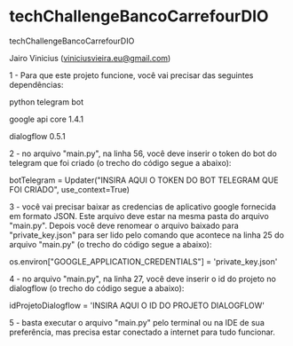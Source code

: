 # techChallengeBancoCarrefourDIO
techChallengeBancoCarrefourDIO

Jairo Vinicius (viniciusvieira.eu@gmail.com)

1 - Para que este projeto funcione, você vai precisar das seguintes dependências:

python telegram bot

google api core 1.4.1

dialogflow 0.5.1

2 - no arquivo "main.py", na linha 56, você deve inserir o token do bot do telegram que foi criado (o trecho do código segue a abaixo):

botTelegram = Updater("INSIRA AQUI O TOKEN DO BOT TELEGRAM QUE FOI CRIADO", use_context=True)

3 - você vai precisar baixar as credencias de aplicativo google fornecida em formato JSON. Este arquivo deve estar na mesma pasta do arquivo "main.py". Depois você deve renomear o arquivo baixado para "private_key.json" para ser lido pelo comando que acontece na linha 25 do arquivo "main.py" (o trecho do código segue a abaixo):

os.environ["GOOGLE_APPLICATION_CREDENTIALS"] = 'private_key.json'

4 - no arquivo "main.py", na linha 27, você deve inserir o id do projeto no dialogflow (o trecho do código segue a abaixo):

idProjetoDialogflow = 'INSIRA AQUI O ID DO PROJETO DIALOGFLOW'

5 - basta executar o arquivo "main.py" pelo terminal ou na IDE de sua preferência, mas precisa estar conectado a internet para tudo funcionar.


